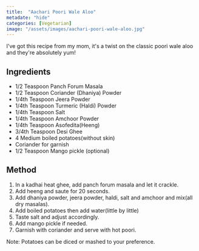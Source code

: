 ```yaml
---
title:  "Aachari Poori Wale Aloo"
metadate: "hide"
categories: [Vegetarian]
image: "/assets/images/aachari-poori-wale-aloo.jpg"
---
```


I've got this recipe from my mom, it's a twist on the classic poori wale aloo and they're absolutely yum!

## Ingredients

- 1/2 Teaspoon Panch Forum Masala
- 1/2 Teaspoon Coriander (Dhaniya) Powder
- 1/4th Teaspoon Jeera Powder
- 1/4th Teaspoon Turmeric (Haldi) Powder
- 1/4th Teaspoon Salt
- 1/4th Teaspoon Amchoor Powder
- 1/4th Teaspoon Asofedita(Heeng)
- 3/4th Teaspoon Desi Ghee
- 4 Medium boiled potatoes(without skin)
- Coriander for garnish
- 1/2 Teaspoon Mango pickle (optional)

## Method

1. In a kadhai heat ghee, add panch forum masala and let it crackle. 
2. Add heeng and saute for 20 seconds.
3. Add dhaniya powder, jeera powder, haldi, salt and amchoor and mix(all dry masalas).
4. Add boiled potatoes then add water(little by little)
5. Taste salt and adjust accordingly.
6. Add mango pickle if needed.
7. Garnish with coriander and serve with hot poori.

Note: Potatoes can be diced or mashed to your preference. 